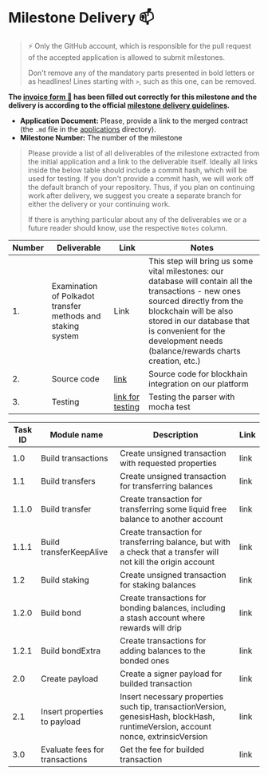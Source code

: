 # Milestone Delivery :mailbox:

> ⚡ Only the GitHub account, which is responsible for the pull request of the accepted application is allowed to submit milestones. 
> 
> Don't remove any of the mandatory parts presented in bold letters or as headlines! Lines starting with `>`, such as this one, can be removed.

**The [invoice form :pencil:](https://docs.google.com/forms/d/e/1FAIpQLSfmNYaoCgrxyhzgoKQ0ynQvnNRoTmgApz9NrMp-hd8mhIiO0A/viewform) has been filled out correctly for this milestone and the delivery is according to the official [milestone delivery guidelines](https://github.com/w3f/General-Grants-Program/blob/master/grants/milestone-deliverables-guidelines.md).**  

* **Application Document:** Please, provide a link to the merged contract (the `.md` file in the [applications](https://github.com/w3f/Open-Grants-Program/tree/master/applications) directory). 
* **Milestone Number:** The number of the milestone

> Please provide a list of all deliverables of the milestone extracted from the initial application and a link to the deliverable itself. Ideally all links inside the below table should include a commit hash, which will be used for testing. If you don't provide a commit hash, we will work off the default branch of your repository. Thus, if you plan on continuing work after delivery, we suggest you create a separate branch for either the delivery or your continuing work. 
> 
> If there is anything particular about any of the deliverables we or a future reader should know, use the respective `Notes` column.

| Number | Deliverable | Link | Notes |
| ------------- | ------------- | ------------- |------------- |
| 1. | Examination of Polkadot transfer methods and staking system|Link| This step will bring us some vital milestones: our database will contain all the transactions - new ones sourced directly from the blockchain will be also stored in our database that is convenient for the development needs (balance/rewards charts creation, etc.)| 
| 2.  |Source code|[link ](https://gitlab.com/gregory.shabalov/citadel_core/-/blob/dev/imports/iPolkadot.js)| Source code for blockhain integration on our platform |
| 3.  |Testing| [link for testing](https://gitlab.com/gregory.shabalov/citadel_core/-/blob/dev/test/connectors/polkadot/getOneBlock.js)| Testing the parser with mocha test|


| Task ID | Module name | Description | Link |
| ------ | ----------- | ---- | ----- |
| 1.0 | Build transactions | Create unsigned transaction with requested properties| link |
| 1.1 | Build transfers | Create unsigned transaction for transferring balances | link |
| 1.1.0 | Build transfer | Create transaction for transferring some liquid free balance to another account | link |
| 1.1.1 | Build transferKeepAlive | Create transaction for transferring balance, but with a check that a transfer will not kill the origin account | link |
| 1.2 | Build staking | Create unsigned transaction for staking balances | link |
| 1.2.0 | Build bond | Create transactions for bonding balances, including a stash account where rewards will drip | link |
| 1.2.1 | Build bondExtra | Create transactions for adding balances to the bonded ones | link |
| 2.0 | Create payload | Create a signer payload for builded transaction | link |
| 2.1 | Insert properties to payload | Insert necessary properties such tip, transactionVersion, genesisHash, blockHash, runtimeVersion, account nonce, extrinsicVersion | link |
| 3.0 | Evaluate fees for transactions | Get the fee for builded transaction| link |

